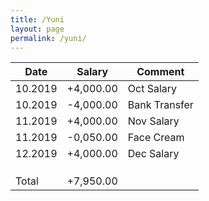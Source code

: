 ```yaml
---
title: /Yuni
layout: page
permalink: /yuni/
---
```


| Date    | Salary    | Comment       |
| ------- | --------- | ------------- |
| 10.2019 | +4,000.00 | Oct Salary    |
| 10.2019 | -4,000.00 | Bank Transfer |
| 11.2019 | +4,000.00 | Nov Salary    |
| 11.2019 | -0,050.00 | Face Cream    |
| 12.2019 | +4,000.00 | Dec Salary    |
|         |           |               |
|         |           |               |
|         |           |               |
| Total   | +7,950.00 |               |

